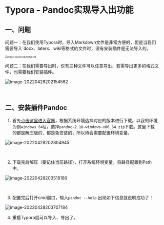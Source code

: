 # Typora - Pandoc实现导入出功能

## 一、问题

问题一：在我们使用Typora时，导入Markdown文件是非常方便的，但是当我们需要导入`docx、laterx、wiki等格式的文件时，没有安装插件是无法导入的。

<img src="https://gitee.com/xleixz/CloudNotes-Images/raw/master/Typora-Images/20220428201156.png" alt="image-20220428201153458" style="zoom:50%;" />

问题二：在我们需要导出时，仅有三种文件可以任意导出，若需导出更多的格式文件，也需要我们安装插件。

![image-20220428202154562](https://gitee.com/xleixz/CloudNotes-Images/raw/master/Typora-Images/20220428202156.png)

<br>

## 二、安装插件Pandoc

1. 首先[点击这里进入官网](https://github.com/jgm/pandoc/releases)，根据系统环境选择对应的版本进行下载。以我的环境为例`windows 64位`，选择`pandoc-2.18-windows-x86_64.zip`下载。这里下载的都是解压版的，都是免安装的，所以待会需要配置环境变量。

![image-20220428202804945](https://gitee.com/xleixz/CloudNotes-Images/raw/master/Typora-Images/20220428202806.png)

<br>

2. 下载完后解压（要记住当前路径），打开系统环境变量，将路径配置到Path中。

![image-20220428203518186](https://gitee.com/xleixz/CloudNotes-Images/raw/master/Typora-Images/20220428203519.png)

<br>

3. 配置完后打开cmd窗口，输入`pandoc --help` 出现如下信息就说明成功了！

![image-20220428203707184](https://gitee.com/xleixz/CloudNotes-Images/raw/master/Typora-Images/20220428203708.png)

4. 重启Typora就可以导入、导出了。